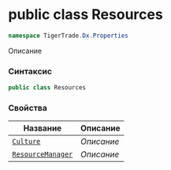 
# public class Resources
```csharp
namespace TigerTrade.Dx.Properties
```



Описание

### Синтаксис
```csharp
public class Resources
```


### Свойства
| Название | Описание |
| --- | --- |
| [`Culture`](./Resources.cs/Свойства/Culture.md) | *Описание* |
| [`ResourceManager`](./Resources.cs/Свойства/ResourceManager.md) | *Описание* |



